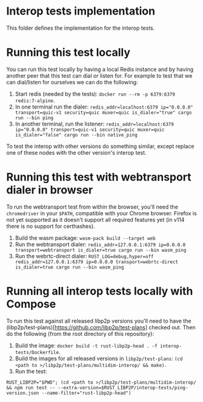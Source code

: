 # Interop tests implementation

This folder defines the implementation for the interop tests.

# Running this test locally

You can run this test locally by having a local Redis instance and by having
another peer that this test can dial or listen for. For example to test that we
can dial/listen for ourselves we can do the following:

1. Start redis (needed by the tests): `docker run --rm -p 6379:6379 redis:7-alpine`.
2. In one terminal run the dialer: `redis_addr=localhost:6379 ip="0.0.0.0"
transport=quic-v1 security=quic muxer=quic is_dialer="true" cargo run --bin ping`
3. In another terminal, run the listener: `redis_addr=localhost:6379
ip="0.0.0.0" transport=quic-v1 security=quic muxer=quic is_dialer="false" cargo run --bin native_ping`

To test the interop with other versions do something similar, except replace one
of these nodes with the other version's interop test.

# Running this test with webtransport dialer in browser

To run the webtransport test from within the browser, you'll need the
`chromedriver` in your `$PATH`, compatible with your Chrome browser.
Firefox is not yet supported as it doesn't support all required features yet
(in v114 there is no support for certhashes).

1. Build the wasm package: `wasm-pack build --target web`
2. Run the webtransport dialer: `redis_addr=127.0.0.1:6379 ip=0.0.0.0 transport=webtransport is_dialer=true cargo run --bin wasm_ping`
3. Run the webrtc-direct dialer: `RUST_LOG=debug,hyper=off redis_addr=127.0.0.1:6379 ip=0.0.0.0 transport=webrtc-direct is_dialer=true cargo run --bin wasm_ping`

# Running all interop tests locally with Compose

To run this test against all released libp2p versions you'll need to have the
(libp2p/test-plans)[https://github.com/libp2p/test-plans] checked out. Then do
the following (from the root directory of this repository):

1. Build the image: `docker build -t rust-libp2p-head . -f interop-tests/Dockerfile`.
1. Build the images for all released versions in `libp2p/test-plans`: `(cd <path to >/libp2p/test-plans/multidim-interop/ && make)`.
1. Run the test:

```
RUST_LIBP2P="$PWD"; (cd <path to >/libp2p/test-plans/multidim-interop/ && npm run test -- --extra-version=$RUST_LIBP2P/interop-tests/ping-version.json --name-filter="rust-libp2p-head")
```
